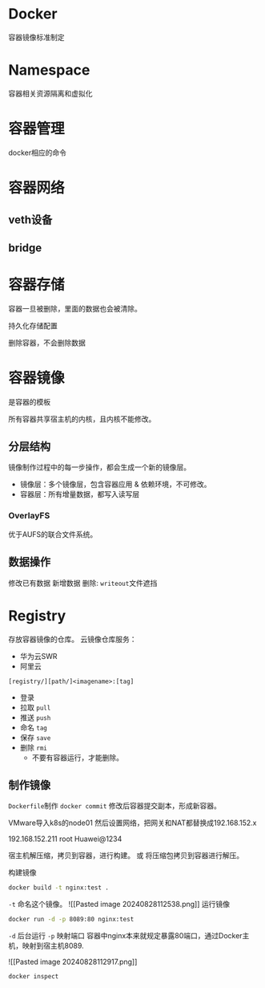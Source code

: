 # Docker
容器镜像标准制定

# Namespace
容器相关资源隔离和虚拟化


# 容器管理
docker相应的命令

# 容器网络
## veth设备

## bridge

# 容器存储
容器一旦被删除，里面的数据也会被清除。

持久化存储配置

删除容器，不会删除数据

# 容器镜像
是容器的模板

所有容器共享宿主机的内核，且内核不能修改。
## 分层结构
镜像制作过程中的每一步操作，都会生成一个新的镜像层。

- 镜像层：多个镜像层，包含容器应用 & 依赖环境，不可修改。
- 容器层：所有增量数据，都写入读写层
### OverlayFS
优于AUFS的联合文件系统。

## 数据操作
修改已有数据
新增数据
删除: `writeout`文件遮挡

# Registry
存放容器镜像的仓库。
云镜像仓库服务：
- 华为云SWR
- 阿里云

```
[registry/][path/]<imagename>:[tag]
```

- 登录
- 拉取 `pull`
- 推送 `push`
- 命名 `tag`
- 保存 `save`
- 删除 `rmi`
	- 不要有容器运行，才能删除。
## 制作镜像
`Dockerfile`制作
`docker commit` 修改后容器提交副本，形成新容器。

VMware导入k8s的node01
然后设置网络，把网关和NAT都替换成192.168.152.x

192.168.152.211
root
Huawei@1234

宿主机解压缩，拷贝到容器，进行构建。
或
将压缩包拷贝到容器进行解压。

构建镜像
```Bash
docker build -t nginx:test .
```
`-t` 命名这个镜像。
![[Pasted image 20240828112538.png]]
运行镜像
```Bash
docker run -d -p 8089:80 nginx:test
```
`-d` 后台运行
`-p` 映射端口 容器中nginx本来就规定暴露80端口，通过Docker主机，映射到宿主机8089.

![[Pasted image 20240828112917.png]]
```Bash
docker inspect
```